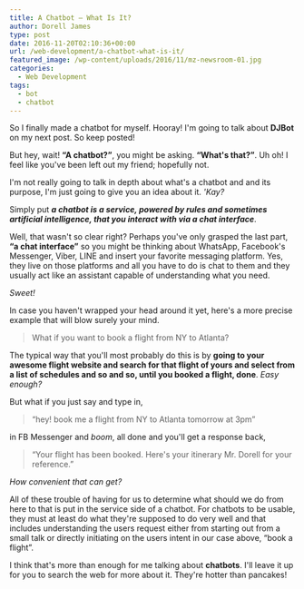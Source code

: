 ```yaml
---
title: A Chatbot – What Is It?
author: Dorell James
type: post
date: 2016-11-20T02:10:36+00:00
url: /web-development/a-chatbot-what-is-it/
featured_image: /wp-content/uploads/2016/11/mz-newsroom-01.jpg
categories:
  - Web Development
tags:
  - bot
  - chatbot
---
```


So I finally made a chatbot for myself. Hooray! I'm going to talk about **DJBot** on my next post. So keep posted! <span class="wp-font-emots-emo-happy"></span>

But hey, wait! **&#8220;A chatbot?&#8221;**, you might be asking. **&#8220;What's that?&#8221;**. Uh oh! I feel like you've been left out my friend; hopefully not.

I'm not really going to talk in depth about what's a chatbot and and its purpose, I'm just going to give you an idea about it. _'Kay?_

Simply put **_a chatbot is a service, powered by rules and sometimes artificial intelligence, that you interact with via a chat interface_**.

Well, that wasn't so clear right? Perhaps you've only grasped the last part, **&#8220;a chat interface&#8221;** so you might be thinking about WhatsApp, Facebook's Messenger, Viber, LINE and insert your favorite messaging platform. Yes, they live on those platforms and all you have to do is chat to them and they usually act like an assistant capable of understanding what you need.

_Sweet! <span class="wp-font-emots-heart"></span>_

In case you haven't wrapped your head around it yet, here's a more precise example that will blow surely your mind.

> What if you want to book a flight from NY to Atlanta?

The typical way that you'll most probably do this is by **going to your awesome flight website and search for that flight of yours and select from a list of schedules and so and so, until you booked a flight, done**. _Easy enough?_

But what if you just say and type in,

> &#8220;hey! book me a flight from NY to Atlanta tomorrow at 3pm&#8221;

in FB Messenger and _boom_, all done and you'll get a response back,

> &#8220;Your flight has been booked. Here's your itinerary Mr. Dorell for your reference.&#8221;

_How convenient that can get? <span class="wp-font-emots-emo-happy"></span>_

All of these trouble of having for us to determine what should we do from here to that is put in the service side of a chatbot. For chatbots to be usable, they must at least do what they're supposed to do very well and that includes understanding the users request either from starting out from a small talk or directly initiating on the users intent in our case above, &#8220;book a flight&#8221;.

I think that's more than enough for me talking about **chatbots**. I'll leave it up for you to search the web for more about it. They're hotter than pancakes! <span class="wp-font-emots-emo-happy"></span>

